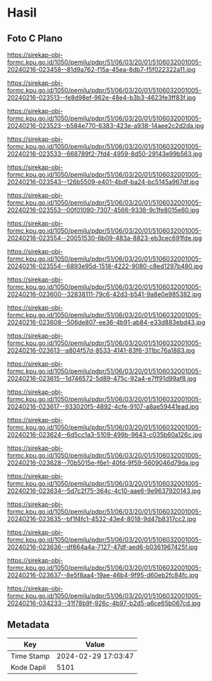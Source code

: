 # Hasil

## Foto C Plano

https://sirekap-obj-formc.kpu.go.id/1050/pemilu/pdpr/51/06/03/20/01/5106032001005-20240216-023458--81d9a762-f15a-45ea-8db7-f5f022322a11.jpg

https://sirekap-obj-formc.kpu.go.id/1050/pemilu/pdpr/51/06/03/20/01/5106032001005-20240216-023513--fe8d98ef-962e-48e4-b3b3-4623fe3ff83f.jpg

https://sirekap-obj-formc.kpu.go.id/1050/pemilu/pdpr/51/06/03/20/01/5106032001005-20240216-023523--b584e770-6383-423e-a938-14aee2c2d2da.jpg

https://sirekap-obj-formc.kpu.go.id/1050/pemilu/pdpr/51/06/03/20/01/5106032001005-20240216-023533--668789f2-7fd4-4959-8d50-29143e99b563.jpg

https://sirekap-obj-formc.kpu.go.id/1050/pemilu/pdpr/51/06/03/20/01/5106032001005-20240216-023543--126b5509-e401-4bdf-ba24-bc5145a967df.jpg

https://sirekap-obj-formc.kpu.go.id/1050/pemilu/pdpr/51/06/03/20/01/5106032001005-20240216-023553--00f01090-7307-4566-9338-9c1fe8015e60.jpg

https://sirekap-obj-formc.kpu.go.id/1050/pemilu/pdpr/51/06/03/20/01/5106032001005-20240216-023554--20051530-6b09-483a-8823-eb3cec691fde.jpg

https://sirekap-obj-formc.kpu.go.id/1050/pemilu/pdpr/51/06/03/20/01/5106032001005-20240216-023554--6893e95d-1518-4222-9080-c8ed1297b480.jpg

https://sirekap-obj-formc.kpu.go.id/1050/pemilu/pdpr/51/06/03/20/01/5106032001005-20240216-023600--32838111-79c6-42d3-b541-9a8e0e985382.jpg

https://sirekap-obj-formc.kpu.go.id/1050/pemilu/pdpr/51/06/03/20/01/5106032001005-20240216-023608--506de807-ee36-4b91-ab84-e33d883ebd43.jpg

https://sirekap-obj-formc.kpu.go.id/1050/pemilu/pdpr/51/06/03/20/01/5106032001005-20240216-023613--a804f57d-8533-4141-83f6-311bc76a1883.jpg

https://sirekap-obj-formc.kpu.go.id/1050/pemilu/pdpr/51/06/03/20/01/5106032001005-20240216-023615--1d746572-5d89-475c-92a4-e7ff91d99af8.jpg

https://sirekap-obj-formc.kpu.go.id/1050/pemilu/pdpr/51/06/03/20/01/5106032001005-20240216-023617--933020f5-4892-4cfe-9107-a8ae59441ead.jpg

https://sirekap-obj-formc.kpu.go.id/1050/pemilu/pdpr/51/06/03/20/01/5106032001005-20240216-023624--6d5cc1a3-5109-499b-9643-c035b60a126c.jpg

https://sirekap-obj-formc.kpu.go.id/1050/pemilu/pdpr/51/06/03/20/01/5106032001005-20240216-023628--70b5015e-f6e1-40fd-9f59-5609046d79da.jpg

https://sirekap-obj-formc.kpu.go.id/1050/pemilu/pdpr/51/06/03/20/01/5106032001005-20240216-023634--5d7c2f75-364c-4c10-aae6-9e9637920143.jpg

https://sirekap-obj-formc.kpu.go.id/1050/pemilu/pdpr/51/06/03/20/01/5106032001005-20240216-023635--bf1f4fc1-4532-43e4-8018-9d47b8317cc2.jpg

https://sirekap-obj-formc.kpu.go.id/1050/pemilu/pdpr/51/06/03/20/01/5106032001005-20240216-023636--df864a4a-7127-47df-aed6-b0361967425f.jpg

https://sirekap-obj-formc.kpu.go.id/1050/pemilu/pdpr/51/06/03/20/01/5106032001005-20240216-023637--8e5f8aa4-19ae-46b4-9f95-d60eb2fc84fc.jpg

https://sirekap-obj-formc.kpu.go.id/1050/pemilu/pdpr/51/06/03/20/01/5106032001005-20240216-034233--31f78b9f-926c-4b97-b2d5-a6ce65b067cd.jpg


## Metadata

| Key        | Value               |
| ---------- | ------------------- |
| Time Stamp | 2024-02-29 17:03:47 |
| Kode Dapil | 5101                |



